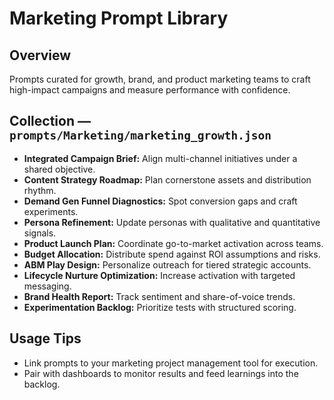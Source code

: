 # Marketing Prompt Library

## Overview
Prompts curated for growth, brand, and product marketing teams to craft high-impact campaigns and measure performance with confidence.

## Collection — `prompts/Marketing/marketing_growth.json`
- **Integrated Campaign Brief:** Align multi-channel initiatives under a shared objective.
- **Content Strategy Roadmap:** Plan cornerstone assets and distribution rhythm.
- **Demand Gen Funnel Diagnostics:** Spot conversion gaps and craft experiments.
- **Persona Refinement:** Update personas with qualitative and quantitative signals.
- **Product Launch Plan:** Coordinate go-to-market activation across teams.
- **Budget Allocation:** Distribute spend against ROI assumptions and risks.
- **ABM Play Design:** Personalize outreach for tiered strategic accounts.
- **Lifecycle Nurture Optimization:** Increase activation with targeted messaging.
- **Brand Health Report:** Track sentiment and share-of-voice trends.
- **Experimentation Backlog:** Prioritize tests with structured scoring.

## Usage Tips
- Link prompts to your marketing project management tool for execution.
- Pair with dashboards to monitor results and feed learnings into the backlog.
